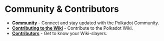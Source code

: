 # Community & Contributors

<div class="grid cards" markdown>

- **[Community](./community.md)** - Connect and stay updated with the Polkadot Community.
- **[Contributing to the Wiki](./contributing.md)** - Contribute to the Polkadot Wiki.
- **[Contributors](./contributors.md)** - Get to know your Wiki-slayers.

</div>
